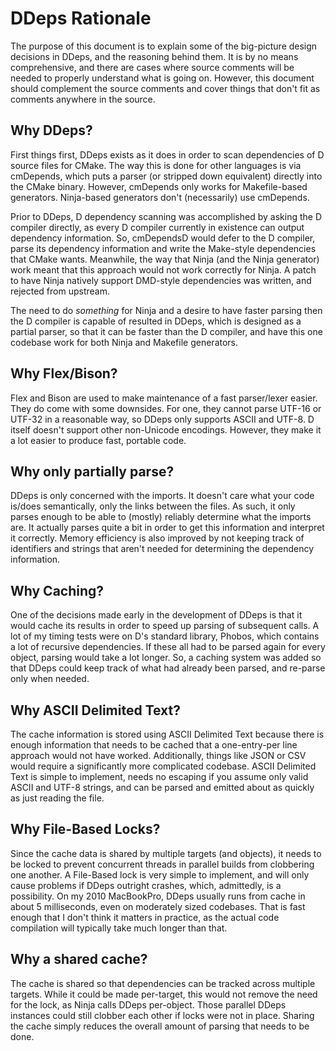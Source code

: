 DDeps Rationale
===============

The purpose of this document is to explain some of the big-picture design
decisions in DDeps, and the reasoning behind them. It is by no means
comprehensive, and there are cases where source comments will be
needed to properly understand what is going on. However, this document
should complement the source comments and cover things that don't
fit as comments anywhere in the source.

Why DDeps?
----------

First things first, DDeps exists as it does in order to scan dependencies
of D source files for CMake. The way this is done for other languages
is via cmDepends, which puts a parser (or stripped down equivalent)
directly into the CMake binary. However, cmDepends only works for
Makefile-based generators. Ninja-based generators don't (necessarily)
use cmDepends.

Prior to DDeps, D dependency scanning was accomplished by asking the
D compiler directly, as every D compiler currently in existence can
output dependency information. So, cmDependsD would defer to the D
compiler, parse its dependency information and write the Make-style
dependencies that CMake wants. Meanwhile, the way that Ninja (and
the Ninja generator) work meant that this approach would not work
correctly for Ninja. A patch to have Ninja natively support
DMD-style dependencies was written, and rejected from upstream.

The need to do *something* for Ninja and a desire to have faster
parsing then the D compiler is capable of resulted in DDeps,
which is designed as a partial parser, so that it can be faster
than the D compiler, and have this one codebase work for both
Ninja and Makefile generators.

Why Flex/Bison?
---------------

Flex and Bison are used to make maintenance of a fast parser/lexer
easier. They do come with some downsides. For one, they cannot
parse UTF-16 or UTF-32 in a reasonable way, so DDeps only supports
ASCII and UTF-8. D itself doesn't support other non-Unicode encodings.
However, they make it a lot easier to produce fast, portable code.

Why only partially parse?
-------------------------

DDeps is only concerned with the imports. It doesn't care what
your code is/does semantically, only the links between the files.
As such, it only parses enough to be able to (mostly) reliably
determine what the imports are. It actually parses quite a
bit in order to get this information and interpret it correctly.
Memory efficiency is also improved by not keeping track of
identifiers and strings that aren't needed for determining
the dependency information.

Why Caching?
------------

One of the decisions made early in the development of DDeps is
that it would cache its results in order to speed up parsing
of subsequent calls. A lot of my timing tests were on D's standard
library, Phobos, which contains a lot of recursive dependencies.
If these all had to be parsed again for every object, parsing
would take a lot longer. So, a caching system was added so
that DDeps could keep track of what had already been parsed,
and re-parse only when needed.

Why ASCII Delimited Text?
-------------------------

The cache information is stored using ASCII Delimited Text
because there is enough information that needs to be cached that
a one-entry-per line approach would not have worked. Additionally,
things like JSON or CSV would require a significantly more complicated
codebase. ASCII Delimited Text is simple to implement, needs no escaping
if you assume only valid ASCII and UTF-8 strings, and can be parsed
and emitted about as quickly as just reading the file.

Why File-Based Locks?
---------------------

Since the cache data is shared by multiple targets (and objects),
it needs to be locked to prevent concurrent threads in parallel
builds from clobbering one another. A File-Based lock is very
simple to implement, and will only cause problems if DDeps outright
crashes, which, admittedly, is a possibility. On my 2010 MacBookPro,
DDeps usually runs from cache in about 5 milliseconds, even on
moderately sized codebases. That is fast enough that I don't think
it matters in practice, as the actual code compilation will
typically take much longer than that.

Why a shared cache?
-------------------

The cache is shared so that dependencies can be tracked across multiple
targets. While it could be made per-target, this would not remove
the need for the lock, as Ninja calls DDeps per-object. Those
parallel DDeps instances could still clobber each other if locks
were not in place. Sharing the cache simply reduces the overall
amount of parsing that needs to be done.

